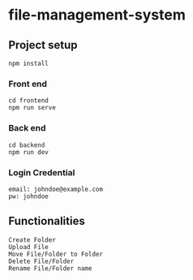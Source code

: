 # file-management-system

## Project setup
```
npm install
```

### Front end 
```
cd frontend
npm run serve
```

### Back end 
```
cd backend
npm run dev
```

### Login Credential
```
email: johndoe@example.com
pw: johndoe
```

## Functionalities
```
Create Folder
Upload File 
Move File/Folder to Folder
Delete File/Folder
Rename File/Folder name 

